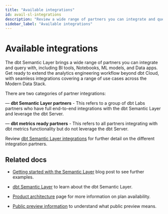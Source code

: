 ```yaml
---
title: "Available integrations"
id: avail-sl-integrations
description: "Review a wide range of partners you can integrate and query with the dbt Semantic Layer."
sidebar_label: "Available integrations"
---
```


# Available integrations

The dbt Semantic Layer brings a wide range of partners you can integrate and query with, including BI tools, Notebooks, ML models, and Data apps. Get ready to extend the analytics engineering workflow beyond dbt Cloud, with seamless integrations covering a range of use cases across the Modern Data Stack. 

There are two categories of partner integrations: 

&mdash; **dbt Semantic Layer partners** - This refers to a group of dbt Labs partners who have full end-to-end integrations with the dbt Semantic Layer and leverage the dbt Server. 

&mdash; **dbt metrics ready partners** - This refers to all partners integrating with dbt metrics functionality but do not leverage the dbt Server.

Review [dbt Semantic Layer integrations](https://www.getdbt.com/product/semantic-layer-integrations) for further detail on the different integration partners.

<Lightbox src="/img/docs/dbt-cloud/semantic-layer/sl_architecture.png" title="dbt Semantic Layer architecture" />


## Related docs

- [Getting started with the Semantic Layer](https://docs.getdbt.com/blog/getting-started-with-the-dbt-semantic-layer) blog post to see further examples.

- [dbt Semantic Layer](/docs/integrate/setup-dbt-semantic-layer.md#set-up-dbt-semantic-layer) to learn about the dbt Semantic Layer.

- [Product architecture](/docs/integrate/dbt-semantic-layer.md#product-architecture) page for more information on plan availability.

- [Public preview information](/docs/integrate/quickstart-semantic-layer#public-preview) to understand what public preview means.
